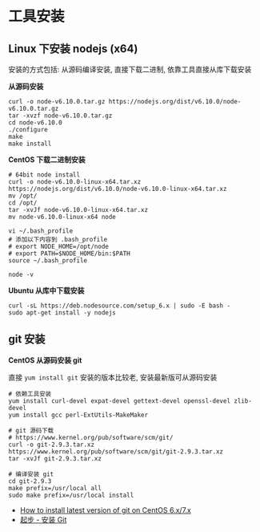 # 工具安装

## Linux 下安装 nodejs (x64)

安装的方式包括: 从源码编译安装, 直接下载二进制, 依靠工具直接从库下载安装

**从源码安装**

```
curl -o node-v6.10.0.tar.gz https://nodejs.org/dist/v6.10.0/node-v6.10.0.tar.gz
tar -xvzf node-v6.10.0.tar.gz
cd node-v6.10.0
./configure
make
make install
```

**CentOS 下载二进制安装**

```
# 64bit node install
curl -o node-v6.10.0-linux-x64.tar.xz https://nodejs.org/dist/v6.10.0/node-v6.10.0-linux-x64.tar.xz
mv /opt/
cd /opt/
tar -xvJf node-v6.10.0-linux-x64.tar.xz
mv node-v6.10.0-linux-x64 node

vi ~/.bash_profile
# 添加以下内容到 .bash_profile
# export NODE_HOME=/opt/node
# export PATH=$NODE_HOME/bin:$PATH
source ~/.bash_profile

node -v
```

**Ubuntu 从库中下载安装**

```
curl -sL https://deb.nodesource.com/setup_6.x | sudo -E bash -
sudo apt-get install -y nodejs
```

## git 安装

**CentOS 从源码安装 git**

直接 `yum install git` 安装的版本比较老, 安装最新版可从源码安装

```
# 依赖工具安装
yum install curl-devel expat-devel gettext-devel openssl-devel zlib-devel
yum install gcc perl-ExtUtils-MakeMaker

# git 源码下载
# https://www.kernel.org/pub/software/scm/git/
curl -o git-2.9.3.tar.xz https://www.kernel.org/pub/software/scm/git/git-2.9.3.tar.xz
tar -xvJf git-2.9.3.tar.xz

# 编译安装 git
cd git-2.9.3
make prefix=/usr/local all
sudo make prefix=/usr/local install
```

- [How to install latest version of git on CentOS 6.x/7.x](http://stackoverflow.com/questions/21820715/how-to-install-latest-version-of-git-on-centos-6-x-7-x)
- [起步 - 安装 Git](https://git-scm.com/book/zh/v1/%E8%B5%B7%E6%AD%A5-%E5%AE%89%E8%A3%85-Git)